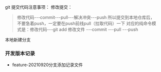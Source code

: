 git 提交代码注意事项：
修改提交：
> 修改代码---commit---pull---解决冲突---push
> 所以提交到本地仓库后，不要急着push，一定要在push前线pull（拉取代码）一下
> 对应的纯命令模式是：修改代码---git add 修改文件 ---commit ---pull ---push


本地新建分支
### 开发版本记录
- feature-20210920分支添加记录文件
